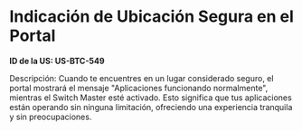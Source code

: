 # Indicación de Ubicación Segura en el Portal

**ID de la US: US-BTC-549**

Descripción: Cuando te encuentres en un lugar considerado seguro, el portal mostrará el mensaje "Aplicaciones funcionando normalmente", mientras el Switch Master esté activado. Esto significa que tus aplicaciones están operando sin ninguna limitación, ofreciendo una experiencia tranquila y sin preocupaciones.